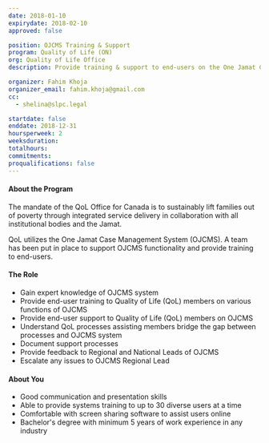 ```yaml
---
date: 2018-01-10
expirydate: 2018-02-10
approved: false

position: OJCMS Training & Support
program: Quality of Life (ON)
org: Quality of Life Office
description: Provide training & support to end-users on the One Jamat Case Management System (OJCMS)

organizer: Fahim Khoja
organizer_email: fahim.khoja@gmail.com
cc:
  - shelina@slpc.legal

startdate: false
enddate: 2018-12-31
hoursperweek: 2
weeksduration:
totalhours:
commitments:
proqualifications: false
---
```


#### About the Program

The mandate of the QoL Office for Canada is to sustainably lift families out of poverty through integrated service delivery in collaboration with all institutional bodies and the Jamat.

QoL utilizes the One Jamat Case Management System (OJCMS). A team has been put in place to support OJCMS functionality and provide training to end-users.

#### The Role

- Gain expert knowledge of OJCMS system
- Provide end-user training to Quality of Life (QoL) members on various functions of OJCMS
- Provide end-user support to Quality of Life (QoL) members on OJCMS
- Understand QoL processes assisting members bridge the gap between processes and OJCMS system
- Document support processes
- Provide feedback to Regional and National Leads of OJCMS
- Escalate any issues to OJCMS Regional Lead

#### About You

- Good communication and presentation skills
- Able to provide systems training to up to 30 diverse users at a time
- Comfortable with screen sharing software to assist users online
- Bachelor's degree with minimum 5 years of work experience in any industry
